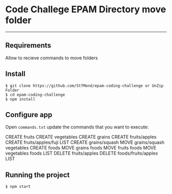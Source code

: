 # Code Challege EPAM Directory move folder

---

## Requirements

Allow to recieve commands to move folders

## Install

    $ git clone https://github.com/StfMond/epam-coding-challenge or UnZip Folder
    $ cd epam-coding-challenge
    $ npm install

## Configure app

Open `commands.txt` update the commands that you want to execute:

CREATE fruits
CREATE vegetables
CREATE grains
CREATE fruits/apples
CREATE fruits/apples/fuji
LIST
CREATE grains/squash
MOVE grains/squash vegetables
CREATE foods
MOVE grains foods
MOVE fruits foods
MOVE vegetables foods
LIST
DELETE fruits/apples
DELETE foods/fruits/apples
LIST

## Running the project

    $ npm start
